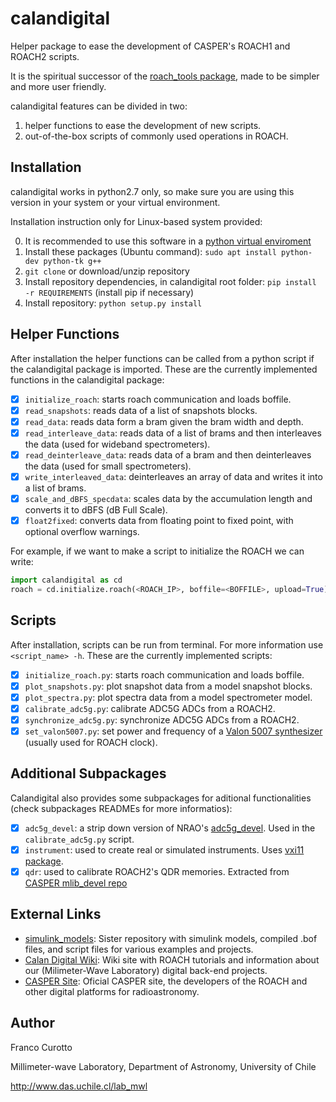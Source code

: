 # calandigital

Helper package to ease the development of CASPER's ROACH1 and ROACH2 scripts.

It is the spiritual successor of the [roach_tools package](https://github.com/FrancoCalan/roach_tools), made to be simpler and
more user friendly.

calandigital features can be divided in two: 

1. helper functions to ease the development of new scripts.
2. out-of-the-box scripts of commonly used operations in ROACH.

## Installation
calandigital works in python2.7 only, so make sure you are using this version in your system or your virtual environment.

Installation instruction only for Linux-based system provided:

0. It is recommended to use this software in a [python virtual enviroment](https://virtualenv.pypa.io/en/stable/)
1. Install these packages (Ubuntu command): `sudo apt install python-dev python-tk g++`
2. `git clone` or download/unzip repository
3. Install repository dependencies, in calandigital root folder: `pip install -r REQUIREMENTS` (install pip if necessary)
4. Install repository: `python setup.py install`

## Helper Functions
After installation the helper functions can be called from a python script if the calandigital package is imported. These are the currently implemented functions in the calandigital package:

- [x] `initialize_roach`: starts roach communication and loads boffile.
- [x] `read_snapshots`: reads data of a list of snapshots blocks.
- [x] `read_data`: reads data form a bram given the bram width and depth.
- [x] `read_interleave_data`: reads data of a list of brams and then interleaves the data (used for wideband spectrometers).
- [x] `read_deinterleave_data`: reads data of a bram and then deinterleaves the data (used for small spectrometers).
- [x] `write_interleaved_data`: deinterleaves an array of data and writes it into a list of brams.
- [x] `scale_and_dBFS_specdata`: scales data by the accumulation length and converts it to dBFS (dB Full Scale).
- [x] `float2fixed`: converts data from floating point to fixed point, with optional overflow warnings.

For example, if we want to make a script to initialize the ROACH we can write:
```python
import calandigital as cd
roach = cd.initialize.roach(<ROACH_IP>, boffile=<BOFFILE>, upload=True)
```
## Scripts
After installation, scripts can be run from terminal. For more information use `<script_name> -h`. These are the currently implemented scripts:

- [x] `initialize_roach.py`: starts roach communication and loads boffile.
- [x] `plot_snapshots.py`: plot snapshot data from a model snapshot blocks.
- [x] `plot_spectra.py`: plot spectra data from a model spectrometer model.
- [x] `calibrate_adc5g.py`: calibrate ADC5G ADCs from a ROACH2.
- [x] `synchronize_adc5g.py`: synchronize ADC5G ADCs from a ROACH2.
- [x] `set_valon5007.py`: set power and frequency of a [Valon 5007 synthesizer](http://valontechnology.com/5007/5007.htm) (usually used for ROACH clock).

## Additional Subpackages
Calandigital also provides some subpackages for aditional functionalities (check subpackages READMEs for more informatios):
- [x] `adc5g_devel`: a strip down version of NRAO's [adc5g_devel](https://github.com/nrao/adc5g_devel). Used in the `calibrate_adc5g.py` script.
- [x] `instrument`: used to create real or simulated instruments. Uses [vxi11 package](https://github.com/python-ivi/python-vxi11).
- [x] `qdr`: used to calibrate ROACH2's QDR memories. Extracted from [CASPER mlib_devel repo](https://github.com/casper-astro/mlib_devel/tree/roach2)

## External Links
* [simulink_models](https://github.com/FrancoCalan/simulink_models): Sister repository with simulink models, compiled .bof files, and script files for various examples and projects.
* [Calan Digital Wiki](https://sites.google.com/site/calandigital/): Wiki site with ROACH tutorials and information about our (Milimeter-Wave Laboratory) digital back-end projects.
* [CASPER Site](https://casper.berkeley.edu/): Oficial CASPER site, the developers of the ROACH and other digital platforms for radioastronomy.

## Author
Franco Curotto

Millimeter-wave Laboratory, Department of Astronomy, University of Chile

http://www.das.uchile.cl/lab_mwl
